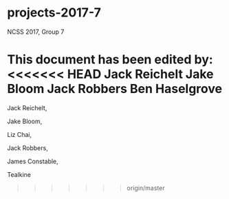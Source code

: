 # projects-2017-7
NCSS 2017, Group 7

This document has been edited by:
<<<<<<< HEAD
Jack Reichelt
Jake Bloom
Jack Robbers
Ben Haselgrove
=======

Jack Reichelt,

Jake Bloom,

Liz Chai,

Jack Robbers,

James Constable,

Tealkine
>>>>>>> origin/master
